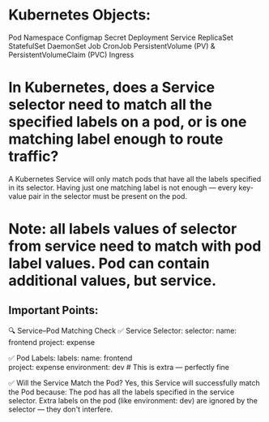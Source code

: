 # Kubernetes Objects:

Pod
Namespace
Configmap
Secret
Deployment
Service
ReplicaSet
StatefulSet
DaemonSet
Job
CronJob
PersistentVolume (PV) & PersistentVolumeClaim (PVC)
Ingress


# In Kubernetes, does a Service selector need to match all the specified labels on a pod, or is one matching label enough to route traffic?
A Kubernetes Service will only match pods that have all the labels specified in its selector.
Having just one matching label is not enough — every key-value pair in the selector must be present on the pod.

# Note:  all labels values of selector from service need to match with pod label values. Pod can contain additional values, but service.


Important Points:
---------------------------
🔍 Service–Pod Matching Check
✅ Service Selector:
selector:
  name: frontend
  project: expense

✅ Pod Labels:
labels:
  name: frontend  
  project: expense
  environment: dev   # This is extra — perfectly fine

✅ Will the Service Match the Pod?
Yes, this Service will successfully match the Pod because:
The pod has all the labels specified in the service selector.
Extra labels on the pod (like environment: dev) are ignored by the selector — they don't interfere.